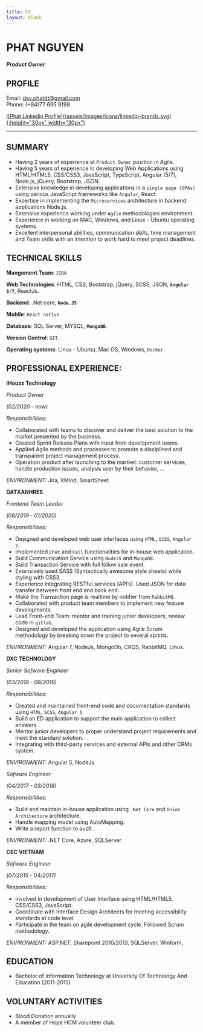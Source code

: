 ```yaml
---
title: CV
layout: blank
---
```

# PHAT NGUYEN
#### *Product Owner*
## PROFILE
Email: <dev.phatdt@gmail.com>  
Phone: (+84)77 695 9198

<a href="https://www.linkedin.com/in/phat-nguyen-0125b015b/" target="_blank">
    ![Phat Linkedin Profile](/assets/images/icons/linkedin-brands.svg){:height="30px" width="30px"}
</a>

-------

## SUMMARY
- Having 2 years of experience at `Product Owner` position in Agile.
- Having 5 years of experience in developing Web Applications using HTML/HTML5, CSS/CSS3, JavaScript, TypeScript, Angular (5/7), Node.js, jQuery, Bootstrap, JSON.
- Extensive knowledge in developing applications in a `single page (SPAs)` using various JavaScript frameworks like `Angular`, React.
- Expertise in implementing the `Microservices` architecture in backend applications Node.js.
- Extensive experience working under `Agile` methodologies environment.
- Experience in working on MAC, Windows, and Linux - Ubuntu operating systems.
- Excellent interpersonal abilities, communication skills, time management and Team skills with an intention to work hard to meet project deadlines.


## TECHNICAL SKILLS

**Mangement Team**: `JIRA`

**Web Technologies**: HTML, CSS, Bootstrap, jQuery, SCSS, JSON, **`Angular 5/7`**, ReactJs.

**Backend**: .Net core, **`Node.JS`**

**Mobile**: `React native`

**Database**: SQL Server, MYSQL, **`MongoDB`**.

**Version Control**: `GIT`.

**Operating systems**: Linux - Ubuntu, Mac OS, Windows, `Docker`.


## PROFESSIONAL EXPERIENCE:

**IHouzz Technology**

*Product Owner*

*(02/2020 - now)*

*Responsibilities:*
- Collaborated with teams to discover and deliver the best solution to the market presented by the business.
- Created Sprint Release Plans with input from development teams.
- Applied Agile methods and processes to promote a disciplined and transparent project management process.
- Operation product after launching to the martket: customer services, handle production issues, analysis user by their behavior, ... 

*ENVIRONMENT:* Jira, XMind, SmartSheet


**DATXANHRES**

*Frontend Team Leader*

*(08/2019 - 01/2020)*

*Responsibilities:*
- Designed and developed web user interfaces using `HTML`, `SCSS`, `Angular 7`.
- Implemented `Chat` and `Call` functionalities for in-house web application.
- Build Communication Service using `NodeJS` and `MongoDB`.
- Build Transaction Service with full follow sale event.
- Extensively used SASS (Syntactically awesome style sheets) while styling with CSS3.
- Experience integrating RESTful services (API’s). Used JSON for data transfer between front end and back end.
- Make the Transaction page is realtime by notifier from `RabbitMQ`.
- Collaborated with product team members to implement new feature developments.
- Lead Front-end Team: mentor and training junior developers, review code in `gitlab`.
- Designed and developed the application using Agile Scrum methodology by breaking down the project to several sprints.

*ENVIRONMENT:* Angular 7, NodeJs, MongoDb, CRQS, RabbitMQ, Linux.


**DXC TECHNOLOGY**

*Senior Sofware Engineer*

*(03/2018 - 08/2019)*

*Responsibilities:*
- Created and maintained front-end code and documentation standards using `HTML`, `SCSS`, `Angular 5`
- Build an ED application to support the main application to collect answers.
- Mentor junior developers to proper understand project requirements and meet the standard solution.
- Integrating with third-party services and external APIs  and other CRMs system.

*ENVIRONMENT:* Angular 5, NodeJs 


*Sofware Engineer*

*(04/2017 - 03/2018)*

*Responsibilities:*
- Build and maintain in-house application using `.Net Core` and `Onion Architecture` architecture.
- Handle mapping model using AutoMapping.
- Write a report function to audit .

*ENVIRONMENT:* .NET Core, Azure, SQLServer

**CSC VIETNAM**

*Sofware Engineer*

*(07/2015 - 04/2017)*

*Responsibilities:*
- Involved in development of User Interface using HTML/HTML5, CSS/CSS3, JavaScript.
- Coordinate with Interface Design Architects for meeting accessibility standards at code level.
- Participate in the team on agile development cycle. Followed Scrum methodology.

*ENVIRONMENT:* ASP.NET, Sharepoint 2010/2013, SQLServer, Winform, 

## EDUCATION
- Bachelor of Information Technology at University Of Technology And Education (2011-2015)

## VOLUNTARY ACTIVITIES
- Blood Donation annually 
- A member of Hope HCM volunteer club.

